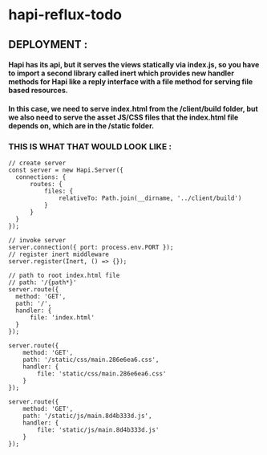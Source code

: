 # hapi-reflux-todo

## DEPLOYMENT : 
#### Hapi has its api, but it serves the views statically via index.js, so you have to import a second library called inert which provides new handler methods for Hapi like a reply interface with a file method for serving file based resources.

#### In this case, we need to serve index.html from the /client/build folder, but we also need to serve the asset JS/CSS files that the index.html file depends on, which are in the /static folder.

### THIS IS WHAT THAT WOULD LOOK LIKE :
```
// create server
const server = new Hapi.Server({
  connections: {
      routes: {
          files: {
              relativeTo: Path.join(__dirname, '../client/build')
          }
      }
  }
});

// invoke server
server.connection({ port: process.env.PORT });
// register inert middleware
server.register(Inert, () => {});

// path to root index.html file
// path: '/{path*}'
server.route({
  method: 'GET',
  path: '/',
  handler: {
      file: 'index.html'
  }
});

server.route({
    method: 'GET',
    path: '/static/css/main.286e6ea6.css',
    handler: {
        file: 'static/css/main.286e6ea6.css'
    }  
});

server.route({
    method: 'GET',
    path: '/static/js/main.8d4b333d.js',
    handler: {
        file: 'static/js/main.8d4b333d.js'
    }  
});
```
